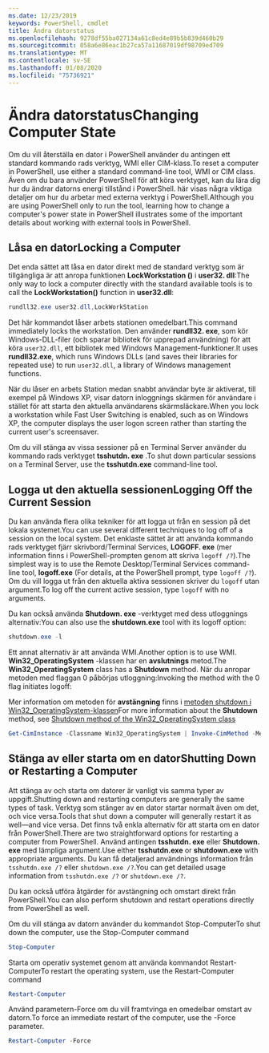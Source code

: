 ```yaml
---
ms.date: 12/23/2019
keywords: PowerShell, cmdlet
title: Ändra datorstatus
ms.openlocfilehash: 9278df55ba027134a61c8ed4e89b5b839d460b29
ms.sourcegitcommit: 058a6e86eac1b27ca57a11687019df98709ed709
ms.translationtype: MT
ms.contentlocale: sv-SE
ms.lasthandoff: 01/08/2020
ms.locfileid: "75736921"
---
```

# <a name="changing-computer-state"></a><span data-ttu-id="0455e-103">Ändra datorstatus</span><span class="sxs-lookup"><span data-stu-id="0455e-103">Changing Computer State</span></span>

<span data-ttu-id="0455e-104">Om du vill återställa en dator i PowerShell använder du antingen ett standard kommando rads verktyg, WMI eller CIM-klass.</span><span class="sxs-lookup"><span data-stu-id="0455e-104">To reset a computer in PowerShell, use either a standard command-line tool, WMI or CIM class.</span></span>
<span data-ttu-id="0455e-105">Även om du bara använder PowerShell för att köra verktyget, kan du lära dig hur du ändrar datorns energi tillstånd i PowerShell. här visas några viktiga detaljer om hur du arbetar med externa verktyg i PowerShell.</span><span class="sxs-lookup"><span data-stu-id="0455e-105">Although you are using PowerShell only to run the tool, learning how to change a computer's power state in PowerShell illustrates some of the important details about working with external tools in PowerShell.</span></span>

## <a name="locking-a-computer"></a><span data-ttu-id="0455e-106">Låsa en dator</span><span class="sxs-lookup"><span data-stu-id="0455e-106">Locking a Computer</span></span>

<span data-ttu-id="0455e-107">Det enda sättet att låsa en dator direkt med de standard verktyg som är tillgängliga är att anropa funktionen **LockWorkstation ()** i **user32. dll**:</span><span class="sxs-lookup"><span data-stu-id="0455e-107">The only way to lock a computer directly with the standard available tools is to call the **LockWorkstation()** function in **user32.dll**:</span></span>

```powershell
rundll32.exe user32.dll,LockWorkStation
```

<span data-ttu-id="0455e-108">Det här kommandot låser arbets stationen omedelbart.</span><span class="sxs-lookup"><span data-stu-id="0455e-108">This command immediately locks the workstation.</span></span> <span data-ttu-id="0455e-109">Den använder **rundll32. exe**, som kör Windows-DLL-filer (och sparar bibliotek för upprepad användning) för att köra `user32.dll`, ett bibliotek med Windows Management-funktioner.</span><span class="sxs-lookup"><span data-stu-id="0455e-109">It uses **rundll32.exe**, which runs Windows DLLs (and saves their libraries for repeated use) to run `user32.dll`, a library of Windows management functions.</span></span>

<span data-ttu-id="0455e-110">När du låser en arbets Station medan snabbt användar byte är aktiverat, till exempel på Windows XP, visar datorn inloggnings skärmen för användare i stället för att starta den aktuella användarens skärmsläckare.</span><span class="sxs-lookup"><span data-stu-id="0455e-110">When you lock a workstation while Fast User Switching is enabled, such as on Windows XP, the computer displays the user logon screen rather than starting the current user's screensaver.</span></span>

<span data-ttu-id="0455e-111">Om du vill stänga av vissa sessioner på en Terminal Server använder du kommando rads verktyget **tsshutdn. exe** .</span><span class="sxs-lookup"><span data-stu-id="0455e-111">To shut down particular sessions on a Terminal Server, use the **tsshutdn.exe** command-line tool.</span></span>

## <a name="logging-off-the-current-session"></a><span data-ttu-id="0455e-112">Logga ut den aktuella sessionen</span><span class="sxs-lookup"><span data-stu-id="0455e-112">Logging Off the Current Session</span></span>

<span data-ttu-id="0455e-113">Du kan använda flera olika tekniker för att logga ut från en session på det lokala systemet.</span><span class="sxs-lookup"><span data-stu-id="0455e-113">You can use several different techniques to log off of a session on the local system.</span></span> <span data-ttu-id="0455e-114">Det enklaste sättet är att använda kommando rads verktyget fjärr skrivbord/Terminal Services, **LOGOFF. exe** (mer information finns i PowerShell-prompten genom att skriva `logoff /?`).</span><span class="sxs-lookup"><span data-stu-id="0455e-114">The simplest way is to use the Remote Desktop/Terminal Services command-line tool, **logoff.exe** (For details, at the PowerShell prompt, type `logoff /?`).</span></span> <span data-ttu-id="0455e-115">Om du vill logga ut från den aktuella aktiva sessionen skriver du `logoff` utan argument.</span><span class="sxs-lookup"><span data-stu-id="0455e-115">To log off the current active session, type `logoff` with no arguments.</span></span>

<span data-ttu-id="0455e-116">Du kan också använda **Shutdown. exe** -verktyget med dess utloggnings alternativ:</span><span class="sxs-lookup"><span data-stu-id="0455e-116">You can also use the **shutdown.exe** tool with its logoff option:</span></span>

```powershell
shutdown.exe -l
```

<span data-ttu-id="0455e-117">Ett annat alternativ är att använda WMI.</span><span class="sxs-lookup"><span data-stu-id="0455e-117">Another option is to use WMI.</span></span> <span data-ttu-id="0455e-118">**Win32_OperatingSystem** -klassen har en **avslutnings** metod.</span><span class="sxs-lookup"><span data-stu-id="0455e-118">The **Win32_OperatingSystem** class has a **Shutdown** method.</span></span>
<span data-ttu-id="0455e-119">När du anropar metoden med flaggan 0 påbörjas utloggning:</span><span class="sxs-lookup"><span data-stu-id="0455e-119">Invoking the method with the 0 flag initiates logoff:</span></span>

<span data-ttu-id="0455e-120">Mer information om metoden för **avstängning** finns i [metoden shutdown i Win32_OperatingSystem-klassen](/windows/win32/cimwin32prov/shutdown-method-in-class-win32-operatingsystem)</span><span class="sxs-lookup"><span data-stu-id="0455e-120">For more information about the **Shutdown** method, see [Shutdown method of the Win32_OperatingSystem class](/windows/win32/cimwin32prov/shutdown-method-in-class-win32-operatingsystem)</span></span>

```powershell
Get-CimInstance -Classname Win32_OperatingSystem | Invoke-CimMethod -MethodName Shutdown
```

## <a name="shutting-down-or-restarting-a-computer"></a><span data-ttu-id="0455e-121">Stänga av eller starta om en dator</span><span class="sxs-lookup"><span data-stu-id="0455e-121">Shutting Down or Restarting a Computer</span></span>

<span data-ttu-id="0455e-122">Att stänga av och starta om datorer är vanligt vis samma typer av uppgift.</span><span class="sxs-lookup"><span data-stu-id="0455e-122">Shutting down and restarting computers are generally the same types of task.</span></span> <span data-ttu-id="0455e-123">Verktyg som stänger av en dator startar normalt även om det, och vice versa.</span><span class="sxs-lookup"><span data-stu-id="0455e-123">Tools that shut down a computer will generally restart it as well—and vice versa.</span></span> <span data-ttu-id="0455e-124">Det finns två enkla alternativ för att starta om en dator från PowerShell.</span><span class="sxs-lookup"><span data-stu-id="0455e-124">There are two straightforward options for restarting a computer from PowerShell.</span></span> <span data-ttu-id="0455e-125">Använd antingen **tsshutdn. exe** eller **Shutdown. exe** med lämpliga argument.</span><span class="sxs-lookup"><span data-stu-id="0455e-125">Use either **tsshutdn.exe** or **shutdown.exe** with appropriate arguments.</span></span> <span data-ttu-id="0455e-126">Du kan få detaljerad användnings information från `tsshutdn.exe /?` eller `shutdown.exe /?`.</span><span class="sxs-lookup"><span data-stu-id="0455e-126">You can get detailed usage information from `tsshutdn.exe /?` or `shutdown.exe /?`.</span></span>

<span data-ttu-id="0455e-127">Du kan också utföra åtgärder för avstängning och omstart direkt från PowerShell.</span><span class="sxs-lookup"><span data-stu-id="0455e-127">You can also perform shutdown and restart operations directly from PowerShell as well.</span></span>

<span data-ttu-id="0455e-128">Om du vill stänga av datorn använder du kommandot Stop-Computer</span><span class="sxs-lookup"><span data-stu-id="0455e-128">To shut down the computer, use the Stop-Computer command</span></span>

```powershell
Stop-Computer
```

<span data-ttu-id="0455e-129">Starta om operativ systemet genom att använda kommandot Restart-Computer</span><span class="sxs-lookup"><span data-stu-id="0455e-129">To restart the operating system, use the Restart-Computer command</span></span>

```powershell
Restart-Computer
```

<span data-ttu-id="0455e-130">Använd parametern-Force om du vill framtvinga en omedelbar omstart av datorn.</span><span class="sxs-lookup"><span data-stu-id="0455e-130">To force an immediate restart of the computer, use the -Force parameter.</span></span>

```powershell
Restart-Computer -Force
```
